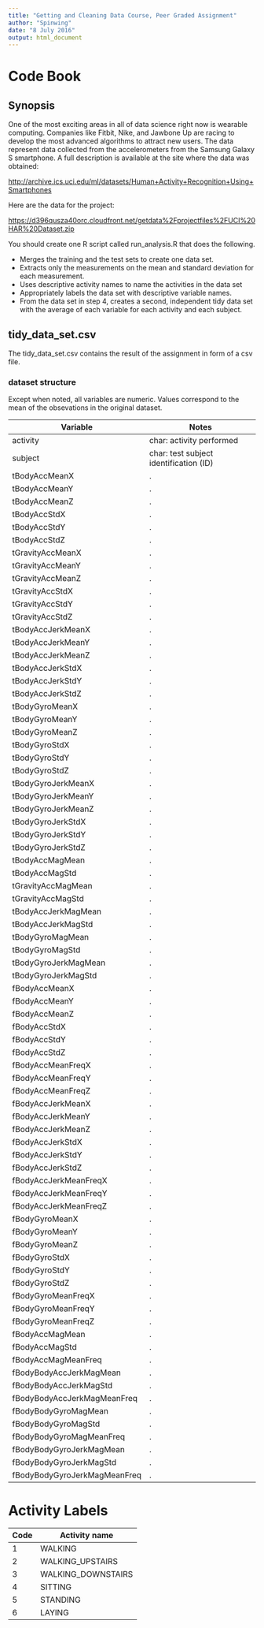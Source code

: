 ```yaml
---
title: "Getting and Cleaning Data Course, Peer Graded Assignment"
author: "Spinwing"
date: "8 July 2016"
output: html_document
---
```


# Code Book

## Synopsis
One of the most exciting areas in all of data science right now is wearable 
computing. Companies like Fitbit, Nike, and Jawbone Up are racing to develop 
the most advanced algorithms to attract new users. The data represent data 
collected from the accelerometers from the Samsung Galaxy S smartphone. 
A full description is available at the site where the data was obtained:

http://archive.ics.uci.edu/ml/datasets/Human+Activity+Recognition+Using+Smartphones

Here are the data for the project:

https://d396qusza40orc.cloudfront.net/getdata%2Fprojectfiles%2FUCI%20HAR%20Dataset.zip

You should create one R script called run_analysis.R that does the following.

* Merges the training and the test sets to create one data set.
* Extracts only the measurements on the mean and standard deviation for each measurement.
* Uses descriptive activity names to name the activities in the data set
* Appropriately labels the data set with descriptive variable names.
* From the data set in step 4, creates a second, independent tidy data set with the average of each variable for each activity and each subject.

## tidy_data_set.csv 

The tidy_data_set.csv contains the result of the assignment in form of a csv file.

### dataset structure
Except when noted, all variables are numeric. Values correspond to the mean
of the obsevations in the original dataset.

Variable | Notes
-------- | ----------------------------------------
activity | char: activity performed
subject | char: test subject identification (ID)
tBodyAccMeanX | . 
tBodyAccMeanY | . 
tBodyAccMeanZ | . 
tBodyAccStdX | . 
tBodyAccStdY | . 
tBodyAccStdZ | . 
tGravityAccMeanX | .  
tGravityAccMeanY | . 
tGravityAccMeanZ | . 
tGravityAccStdX | . 
tGravityAccStdY                | .
tGravityAccStdZ                | .
tBodyAccJerkMeanX              | .
tBodyAccJerkMeanY              | .
tBodyAccJerkMeanZ              | .
tBodyAccJerkStdX               | .
tBodyAccJerkStdY               | .
tBodyAccJerkStdZ               | .
tBodyGyroMeanX                 | .
tBodyGyroMeanY                 | .
tBodyGyroMeanZ                 | .
tBodyGyroStdX                  | .
tBodyGyroStdY                  | .
tBodyGyroStdZ                  | .
tBodyGyroJerkMeanX             | .
tBodyGyroJerkMeanY             | .
tBodyGyroJerkMeanZ             | .
tBodyGyroJerkStdX              | .
tBodyGyroJerkStdY              | .
tBodyGyroJerkStdZ              | .
tBodyAccMagMean                | .
tBodyAccMagStd                 | .
tGravityAccMagMean             | .
tGravityAccMagStd              | .
tBodyAccJerkMagMean            | . 
tBodyAccJerkMagStd             | .
tBodyGyroMagMean               | .
tBodyGyroMagStd                | .
tBodyGyroJerkMagMean           | .
tBodyGyroJerkMagStd            | .
fBodyAccMeanX                  | .
fBodyAccMeanY                  | .
fBodyAccMeanZ                  | .
fBodyAccStdX                   | .
fBodyAccStdY                   | .
fBodyAccStdZ                   | .
fBodyAccMeanFreqX              | .
fBodyAccMeanFreqY              | .
fBodyAccMeanFreqZ              | .
fBodyAccJerkMeanX              | .
fBodyAccJerkMeanY              | .
fBodyAccJerkMeanZ              | .
fBodyAccJerkStdX               | .
fBodyAccJerkStdY               | .
fBodyAccJerkStdZ               | .
fBodyAccJerkMeanFreqX          | .
fBodyAccJerkMeanFreqY          | .
fBodyAccJerkMeanFreqZ          | .
fBodyGyroMeanX                 | .
fBodyGyroMeanY                 | .
fBodyGyroMeanZ                 | .
fBodyGyroStdX                  | .
fBodyGyroStdY                  | .
fBodyGyroStdZ                  | .
fBodyGyroMeanFreqX             | .
fBodyGyroMeanFreqY             | .
fBodyGyroMeanFreqZ             | .
fBodyAccMagMean                | .
fBodyAccMagStd                 | .
fBodyAccMagMeanFreq            | .
fBodyBodyAccJerkMagMean        | .
fBodyBodyAccJerkMagStd         | .
fBodyBodyAccJerkMagMeanFreq    | .
fBodyBodyGyroMagMean           | .
fBodyBodyGyroMagStd            | .
fBodyBodyGyroMagMeanFreq       | .
fBodyBodyGyroJerkMagMean       | .
fBodyBodyGyroJerkMagStd        | .
fBodyBodyGyroJerkMagMeanFreq   | .

# Activity Labels
Code | Activity name
---- | -------------
1 | WALKING
2 | WALKING_UPSTAIRS
3 | WALKING_DOWNSTAIRS
4 | SITTING
5 | STANDING
6 | LAYING
